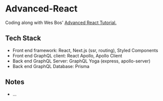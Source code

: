 # Advanced-React

Coding along with Wes Bos' [Advanced React Tutorial.](https://advancedreact.com/)

## Tech Stack
* Front end framework: React, Next.js (ssr, routing), Styled Components
* Front end GraphQL client: React Apollo, Apollo Client
* Back end GraphQL Server: GraphQL Yoga (express, apollo-server)
* Back end GraphQL Database: Prisma

## Notes
* ...
